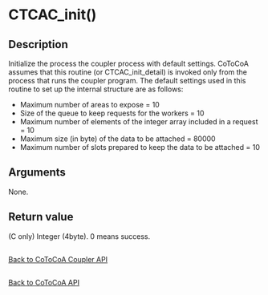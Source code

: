 CTCAC_init()
=====

Description
-----

Initialize the process the coupler process with default settings.
CoToCoA assumes that this routine (or CTCAC_init_detail) is invoked only from 
the process that runs the coupler program. The default settings used in this
routine to set up the internal structure are as follows:

- Maximum number of areas to expose = 10
- Size of the queue to keep requests for the workers = 10
- Maximum number of elements of the integer array included in a request = 10
- Maximum size (in byte) of the data to be attached = 80000
- Maximum number of slots prepared to keep the data to be attached = 10

Arguments
-----

None.

Return value
-----

(C only) Integer (4byte). 0 means success.

##

[Back to CoToCoA Coupler API](../API-coupler.md "Back to CoToCoA Coupler API")

##

[Back to CoToCoA API](../API.md "Back to CoToCoA API")
